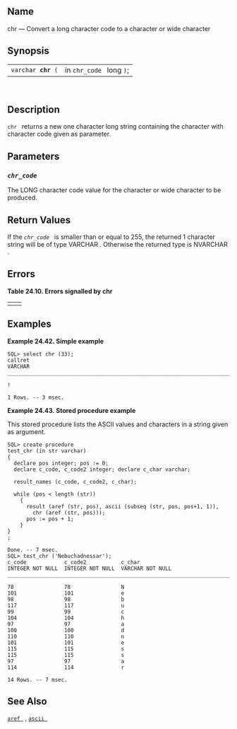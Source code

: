 <div id="fn_chr" class="refentry">

<div class="titlepage">

</div>

<div class="refnamediv">

## Name

chr — Convert a <span class="type">long </span> character code to a
character or wide character

</div>

<div class="refsynopsisdiv">

## Synopsis

<div id="fsyn_chr" class="funcsynopsis">

|                         |                          |
|-------------------------|--------------------------|
| `varchar `**`chr`**` (` | in `chr_code ` long `)`; |

<div class="funcprototype-spacer">

 

</div>

</div>

</div>

<div id="desc_chr" class="refsect1">

## Description

`chr ` returns a new one character long string containing the character
with character code given as parameter.

</div>

<div id="params_chr" class="refsect1">

## Parameters

<div id="id82257" class="refsect2">

### *`chr_code `*

The <span class="type">LONG </span> character code value for the
<span class="type">character </span> or <span class="type">wide
character </span> to be produced.

</div>

</div>

<div id="ret_chr" class="refsect1">

## Return Values

If the *`chr_code `* is smaller than or equal to 255, the returned 1
character string will be of type <span class="type">VARCHAR </span> .
Otherwise the returned type is <span class="type">NVARCHAR </span> .

</div>

<div id="errors_chr" class="refsect1">

## Errors

<div id="id82272" class="table">

**Table 24.10. Errors signalled by chr**

<div class="table-contents">

|                                 |                                 |
|---------------------------------|---------------------------------|
| <span class="errorcode"></span> | <span class="errortext"></span> |

</div>

</div>

  

</div>

<div id="examples_chr" class="refsect1">

## Examples

<div id="ex_chr_1" class="example">

**Example 24.42. Simple example**

<div class="example-contents">

``` screen
SQL> select chr (33);
callret
VARCHAR
_______________________________________________________________________________

!

1 Rows. -- 3 msec.
```

</div>

</div>

  

<div id="ex_chr_2" class="example">

**Example 24.43. Stored procedure example**

<div class="example-contents">

This stored procedure lists the ASCII values and characters in a string
given as argument.

``` screen
SQL> create procedure
test_chr (in str varchar)
{
  declare pos integer; pos := 0;
  declare c_code, c_code2 integer; declare c_char varchar;

  result_names (c_code, c_code2, c_char);

  while (pos < length (str))
    {
      result (aref (str, pos), ascii (subseq (str, pos, pos+1, 1)),
        chr (aref (str, pos)));
      pos := pos + 1;
    }
}
;

Done. -- 7 msec.
SQL> test_chr ('Nebuchadnessar');
c_code            c_code2           c_char
INTEGER NOT NULL  INTEGER NOT NULL  VARCHAR NOT NULL
_______________________________________________________________________________

78                78                N
101               101               e
98                98                b
117               117               u
99                99                c
104               104               h
97                97                a
100               100               d
110               110               n
101               101               e
115               115               s
115               115               s
97                97                a
114               114               r

14 Rows. -- 7 msec.
```

</div>

</div>

  

</div>

<div id="seealso_chr" class="refsect1">

## See Also

<a href="fn_aref.html" class="link" title="aref"><code
class="function">aref </code></a> ,
<a href="fn_ascii.html" class="link" title="ascii"><code
class="function">ascii </code></a>

</div>

</div>
